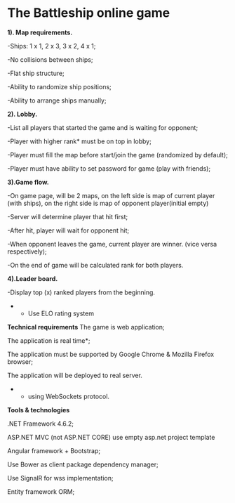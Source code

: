 # The Battleship online game


**1). Map requirements.**

-Ships: 1 x 1, 2 x 3, 3 x 2, 4 x 1;

-No collisions between ships;

-Flat ship structure;

-Ability to randomize ship positions;

-Ability to arrange ships manually;


**2). Lobby.**

-List all players that started the game and is waiting for opponent;

-Player with higher rank* must be on top in lobby;

-Player must fill the map before start/join the game (randomized by default);

-Player must have ability to set password for game (play with friends);


**3).Game flow.**

-On game page, will be 2 maps, on the left side is map of current player (with ships), on the right side is map of opponent player(initial empty)

-Server will determine player that hit first;

-After hit, player will wait for opponent hit;

-When opponent leaves the game, current player are winner. (vice versa respectively);

-On the end of game will be calculated rank for both players.


**4).Leader board.**

-Display top (x) ranked players from the beginning.

* - Use ELO rating system


**Technical requirements** 
The game is web application;

The application is real time*;

The application must be supported by Google Chrome & Mozilla Firefox browser;

The application will be deployed to real server.

* - using WebSockets protocol.


**Tools & technologies**

.NET Framework 4.6.2;

ASP.NET MVC (not ASP.NET CORE) use empty asp.net project template

Angular framework + Bootstrap;

Use Bower as client package dependency manager;

Use SignalR for wss implementation;

Entity framework ORM;
